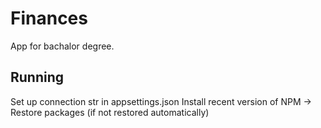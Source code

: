 # Finances
App for bachalor degree.

## Running

Set up connection str in  appsettings.json
Install recent version of NPM -> Restore packages (if not restored automatically)
